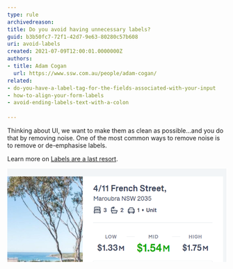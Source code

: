 ```yaml
---
type: rule
archivedreason:
title: Do you avoid having unnecessary labels?
guid: b3b50fc7-72f1-42d7-9e63-80280c57b608
uri: avoid-labels
created: 2021-07-09T12:00:01.0000000Z
authors:
- title: Adam Cogan
  url: https://www.ssw.com.au/people/adam-cogan/
related:
- do-you-have-a-label-tag-for-the-fields-associated-with-your-input
- how-to-align-your-form-labels
- avoid-ending-labels-text-with-a-colon

---
```


Thinking about UI, we want to make them as clean as possible...and you do that by removing noise. One of the most common ways to remove noise is to remove or de-emphasise labels.

<!--endintro-->

Learn more on [Labels are a last resort](https://www.refactoringui.com/previews/labels-are-a-last-resort).

![Figure: Users know what things are without all the unnecessary labels](avoid-labels.png)
